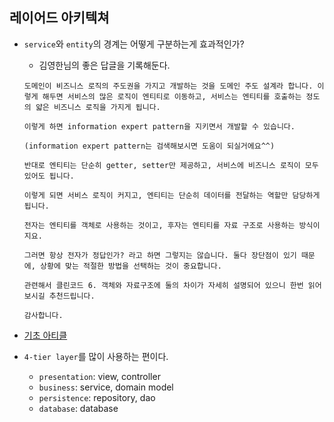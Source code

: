 ## 레이어드 아키텍쳐
- `service`와 `entity`의 경계는 어떻게 구분하는게 효과적인가?
    - 김영한님의 좋은 답글을 기록해둔다.
    ```
    도메인이 비즈니스 로직의 주도권을 가지고 개발하는 것을 도메인 주도 설계라 합니다. 이렇게 해두면 서비스의 많은 로직이 엔티티로 이동하고, 서비스는 엔티티를 호출하는 정도의 얇은 비즈니스 로직을 가지게 됩니다.

    이렇게 하면 information expert pattern을 지키면서 개발할 수 있습니다.

    (information expert pattern는 검색해보시면 도움이 되실거에요^^)

    반대로 엔티티는 단순히 getter, setter만 제공하고, 서비스에 비즈니스 로직이 모두 있어도 됩니다.

    이렇게 되면 서비스 로직이 커지고, 엔티티는 단순히 데이터를 전달하는 역할만 담당하게 됩니다.

    전자는 엔티티를 객체로 사용하는 것이고, 후자는 엔티티를 자료 구조로 사용하는 방식이지요.

    그러면 항상 전자가 정답인가? 라고 하면 그렇지는 않습니다. 둘다 장단점이 있기 때문에, 상황에 맞는 적절한 방법을 선택하는 것이 중요합니다.

    관련해서 클린코드 6. 객체와 자료구조에 둘의 차이가 자세히 설명되어 있으니 한번 읽어보시길 추천드립니다.

    감사합니다.
    ```

- [기초 아티클](https://hudi.blog/layered-architecture/)
- `4-tier layer`를 많이 사용하는 편이다.
    - `presentation`: view, controller
    - `business`: service, domain model
    - `persistence`: repository, dao
    - `database`: database